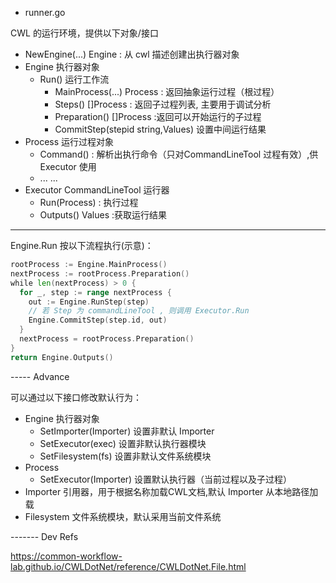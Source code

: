 * runner.go

CWL 的运行环境，提供以下对象/接口

* NewEngine(...) Engine : 从 cwl 描述创建出执行器对象
* Engine 执行器对象
    * Run() 运行工作流 
        * MainProcess(...) Process : 返回抽象运行过程（根过程）
        * Steps() []Process : 返回子过程列表, 主要用于调试分析
        * Preparation() []Process :返回可以开始运行的子过程
        * CommitStep(stepid string,Values) 设置中间运行结果
* Process  运行过程对象
    * Command() : 解析出执行命令（只对CommandLineTool 过程有效）,供 Executor 使用 
    * ... ...
* Executor  CommandLineTool 运行器
    * Run(Process) : 执行过程
    * Outputs() Values :获取运行结果

    
-----

Engine.Run 按以下流程执行(示意)：

```go
rootProcess := Engine.MainProcess()
nextProcess := rootProcess.Preparation() 
while len(nextProcess) > 0 {
  for _, step := range nextProcess {
    out := Engine.RunStep(step)
    // 若 Step 为 commandLineTool , 则调用 Executor.Run
    Engine.CommitStep(step.id, out)
  }
  nextProcess = rootProcess.Preparation() 
}
return Engine.Outputs()
```

----- Advance 

可以通过以下接口修改默认行为：

* Engine 执行器对象
    * SetImporter(Importer) 设置非默认 Importer
    * SetExecutor(exec) 设置非默认执行器模块
    * SetFilesystem(fs) 设置非默认文件系统模块
* Process 
    * SetExecutor(Importer) 设置默认执行器（当前过程以及子过程）
* Importer 引用器，用于根据名称加载CWL文档,默认 Importer 从本地路径加载
* Filesystem 文件系统模块，默认采用当前文件系统

------- Dev Refs

https://common-workflow-lab.github.io/CWLDotNet/reference/CWLDotNet.File.html

 
